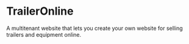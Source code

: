 TrailerOnline
=============

A multitenant website that lets you create your own website for selling trailers and equipment online. 
